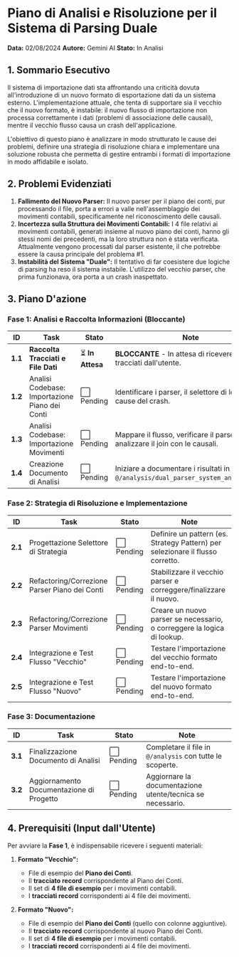 # Piano di Analisi e Risoluzione per il Sistema di Parsing Duale

**Data:** 02/08/2024
**Autore:** Gemini AI
**Stato:** In Analisi

## 1. Sommario Esecutivo

Il sistema di importazione dati sta affrontando una criticità dovuta all'introduzione di un nuovo formato di esportazione dati da un sistema esterno. L'implementazione attuale, che tenta di supportare sia il vecchio che il nuovo formato, è instabile: il nuovo flusso di importazione non processa correttamente i dati (problemi di associazione delle causali), mentre il vecchio flusso causa un crash dell'applicazione.

L'obiettivo di questo piano è analizzare in modo strutturato le cause dei problemi, definire una strategia di risoluzione chiara e implementare una soluzione robusta che permetta di gestire entrambi i formati di importazione in modo affidabile e isolato.

## 2. Problemi Evidenziati

1.  **Fallimento del Nuovo Parser:** Il nuovo parser per il piano dei conti, pur processando il file, porta a errori a valle nell'assemblaggio dei movimenti contabili, specificamente nel riconoscimento delle causali.
2.  **Incertezza sulla Struttura dei Movimenti Contabili:** I 4 file relativi ai movimenti contabili, generati insieme al nuovo piano dei conti, hanno gli stessi nomi dei precedenti, ma la loro struttura non è stata verificata. Attualmente vengono processati dal parser esistente, il che potrebbe essere la causa principale del problema #1.
3.  **Instabilità del Sistema "Duale":** Il tentativo di far coesistere due logiche di parsing ha reso il sistema instabile. L'utilizzo del vecchio parser, che prima funzionava, ora porta a un crash inaspettato.

## 3. Piano D'azione

### Fase 1: Analisi e Raccolta Informazioni (Bloccante)

| ID | Task | Stato | Note |
| --- | --- | --- | --- |
| **1.1** | **Raccolta Tracciati e File Dati** | ⏳ **In Attesa** | **BLOCCANTE** - In attesa di ricevere i file e i tracciati dall'utente. |
| **1.2** | Analisi Codebase: Importazione Piano dei Conti | ⬜ Pending | Identificare i parser, il selettore di logica e le cause del crash. |
| **1.3** | Analisi Codebase: Importazione Movimenti | ⬜ Pending | Mappare il flusso, verificare il parser usato, analizzare il join con le causali. |
| **1.4** | Creazione Documento di Analisi | ⬜ Pending | Iniziare a documentare i risultati in `@/analysis/dual_parser_system_analysis.md`. |

### Fase 2: Strategia di Risoluzione e Implementazione

| ID | Task | Stato | Note |
| --- | --- | --- | --- |
| **2.1** | Progettazione Selettore di Strategia | ⬜ Pending | Definire un pattern (es. Strategy Pattern) per selezionare il flusso corretto. |
| **2.2** | Refactoring/Correzione Parser Piano dei Conti | ⬜ Pending | Stabilizzare il vecchio parser e correggere/finalizzare il nuovo. |
| **2.3** | Refactoring/Correzione Parser Movimenti | ⬜ Pending | Creare un nuovo parser se necessario, o correggere la logica di lookup. |
| **2.4** | Integrazione e Test Flusso "Vecchio" | ⬜ Pending | Testare l'importazione del vecchio formato end-to-end. |
| **2.5** | Integrazione e Test Flusso "Nuovo" | ⬜ Pending | Testare l'importazione del nuovo formato end-to-end. |

### Fase 3: Documentazione

| ID | Task | Stato | Note |
| --- | --- | --- | --- |
| **3.1** | Finalizzazione Documento di Analisi | ⬜ Pending | Completare il file in `@/analysis` con tutte le scoperte. |
| **3.2** | Aggiornamento Documentazione di Progetto | ⬜ Pending | Aggiornare la documentazione utente/tecnica se necessario. |

## 4. Prerequisiti (Input dall'Utente)

Per avviare la **Fase 1**, è indispensabile ricevere i seguenti materiali:

1.  **Formato "Vecchio":**
    *   File di esempio del **Piano dei Conti**.
    *   Il **tracciato record** corrispondente al Piano dei Conti.
    *   Il set di **4 file di esempio** per i movimenti contabili.
    *   I **tracciati record** corrispondenti ai 4 file dei movimenti.

2.  **Formato "Nuovo":**
    *   File di esempio del **Piano dei Conti** (quello con colonne aggiuntive).
    *   Il **tracciato record** corrispondente al nuovo Piano dei Conti.
    *   Il set di **4 file di esempio** per i movimenti contabili.
    *   I **tracciati record** corrispondenti ai 4 file dei movimenti. 
